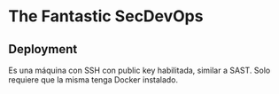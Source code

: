# The Fantastic SecDevOps
## Deployment
Es una máquina con SSH con public key habilitada, similar a SAST. Solo requiere que la misma tenga Docker instalado.
